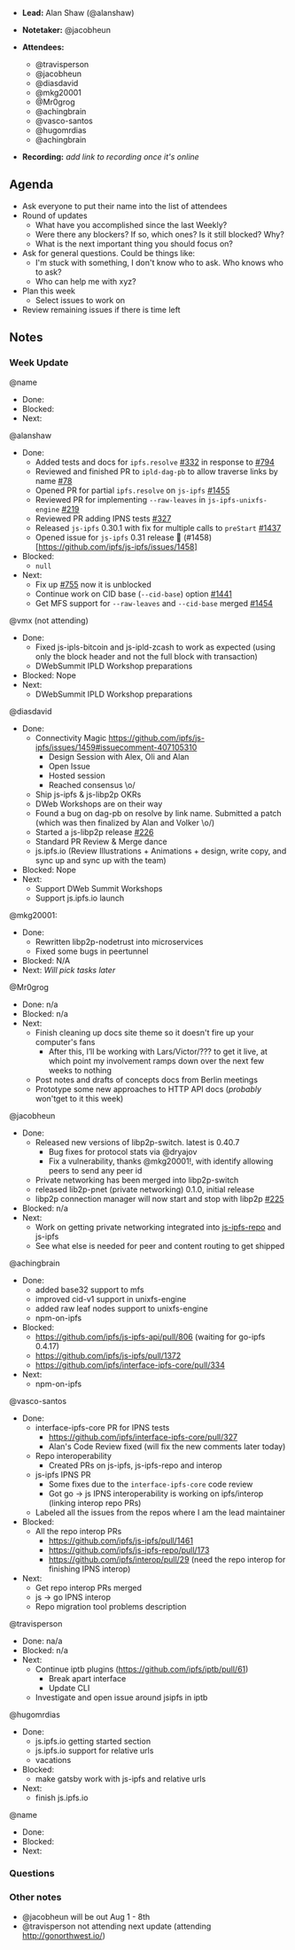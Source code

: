 - **Lead:** Alan Shaw (@alanshaw)
- **Notetaker:** @jacobheun
- **Attendees:**
  - @travisperson
  - @jacobheun
  - @diasdavid
  - @mkg20001
  - @Mr0grog
  - @achingbrain
  - @vasco-santos
  - @hugomrdias
  - @achingbrain

- **Recording:** _add link to recording once it's online_

## Agenda

- Ask everyone to put their name into the list of attendees
- Round of updates
  - What have you accomplished since the last Weekly?
  - Were there any blockers? If so, which ones? Is it still blocked? Why?
  - What is the next important thing you should focus on?
- Ask for general questions. Could be things like:
  - I'm stuck with something, I don't know who to ask. Who knows who to ask?
  - Who can help me with xyz?
- Plan this week
  - Select issues to work on
- Review remaining issues if there is time left


## Notes

### Week Update

@name
  - Done:
  - Blocked:
  - Next:

@alanshaw
- Done:
  - Added tests and docs for `ipfs.resolve` [#332](https://github.com/ipfs/interface-ipfs-core/pull/332) in response to [#794](https://github.com/ipfs/js-ipfs-api/pull/794)
  - Reviewed and finished PR to `ipld-dag-pb` to allow traverse links by name [#78](https://github.com/ipld/js-ipld-dag-pb/pull/78)
  - Opened PR for partial `ipfs.resolve` on `js-ipfs` [#1455](https://github.com/ipfs/js-ipfs/pull/1455)
  - Reviewed PR for implementing `--raw-leaves` in `js-ipfs-unixfs-engine` [#219](https://github.com/ipfs/js-ipfs-unixfs-engine/pull/219)
  - Reviewed PR adding IPNS tests [#327](https://github.com/ipfs/interface-ipfs-core/pull/327)
  - Released `js-ipfs` 0.30.1 with fix for multiple calls to `preStart` [#1437](https://github.com/ipfs/js-ipfs/pull/1437)
  - Opened issue for `js-ipfs` 0.31 release 🎉 (#1458)[https://github.com/ipfs/js-ipfs/issues/1458]
- Blocked:
  - `null`
- Next:
  - Fix up [#755](https://github.com/ipfs/js-ipfs-api/pull/755) now it is unblocked
  - Continue work on CID base (`--cid-base`) option [#1441](https://github.com/ipfs/js-ipfs/pull/1441)
  - Get MFS support for `--raw-leaves` and `--cid-base` merged [#1454](https://github.com/ipfs/js-ipfs/pull/1454)


@vmx (not attending)
- Done:
  - Fixed js-ipls-bitcoin and js-ipld-zcash to work as expected (using
only the block header and not the full block with transaction)
  - DWebSummit IPLD Workshop preparations
- Blocked: Nope
- Next:
  - DWebSummit IPLD Workshop preparations

@diasdavid
- Done:
  - Connectivity Magic https://github.com/ipfs/js-ipfs/issues/1459#issuecomment-407105310
    - Design Session with Alex, Oli and Alan
    - Open Issue
    - Hosted session
    - Reached consensus \o/ 
  - Ship js-ipfs & js-libp2p OKRs
  - DWeb Workshops are on their way
  - Found a bug on dag-pb on resolve by link name. Submitted a patch (which was then finalized by Alan and Volker \o/)
  - Started a js-libp2p release [#226](https://github.com/libp2p/js-libp2p/issues/226)
  - Standard PR Review & Merge dance
  - js.ipfs.io (Review Illustrations + Animations + design, write copy, and sync up and sync up with the team)
- Blocked: Nope
- Next:
  - Support DWeb Summit Workshops
  - Support js.ipfs.io launch

@mkg20001:
- Done:
  - Rewritten libp2p-nodetrust into microservices
  - Fixed some bugs in peertunnel
- Blocked: N/A
- Next: _Will pick tasks later_

@Mr0grog
- Done: n/a
- Blocked: n/a
- Next:
  - Finish cleaning up docs site theme so it doesn't fire up your computer's fans
    - After this, I’ll be working with Lars/Victor/??? to get it live, at which point my involvement ramps down over the next few weeks to nothing
  - Post notes and drafts of concepts docs from Berlin meetings
  - Prototype some new approaches to HTTP API docs (*probably* won'tget to it this week)

@jacobheun
- Done:
  - Released new versions of libp2p-switch. latest is 0.40.7
  	- Bug fixes for protocol stats via @dryajov
   	- Fix a vulnerability, thanks @mkg20001!, with identify allowing peers to send any peer id
  - Private networking has been merged into libp2p-switch
  - released lib2p-pnet (private networking) 0.1.0, initial release
  - libp2p connection manager will now start and stop with libp2p [#225](https://github.com/libp2p/js-libp2p/pull/225)    
- Blocked: n/a
- Next:
  - Work on getting private networking integrated into [js-ipfs-repo](https://github.com/ipfs/js-ipfs-repo/pull/172) and js-ipfs
  - See what else is needed for peer and content routing to get shipped

@achingbrain
- Done:
  - added base32 support to mfs
  - improved cid-v1 support in unixfs-engine
  - added raw leaf nodes support to unixfs-engine
  - npm-on-ipfs
- Blocked:
  - https://github.com/ipfs/js-ipfs-api/pull/806 (waiting for go-ipfs 0.4.17)
  - https://github.com/ipfs/js-ipfs/pull/1372
  - https://github.com/ipfs/interface-ipfs-core/pull/334
- Next:
  - npm-on-ipfs

@vasco-santos
- Done:
  - interface-ipfs-core PR for IPNS tests
    - https://github.com/ipfs/interface-ipfs-core/pull/327
    - Alan's Code Review fixed (will fix the new comments later today)
  - Repo interoperability
    - Created PRs on js-ipfs, js-ipfs-repo and interop
  - js-ipfs IPNS PR
    - Some fixes due to the `interface-ipfs-core` code review
    - Got go -> js IPNS interoperability is working on ipfs/interop (linking interop repo PRs)
  - Labeled all the issues from the repos where I am the lead maintainer  
- Blocked:
  - All the repo interop PRs
    - https://github.com/ipfs/js-ipfs/pull/1461
    - https://github.com/ipfs/js-ipfs-repo/pull/173
    - https://github.com/ipfs/interop/pull/29
    (need the repo interop for finishing IPNS interop)
- Next:
  - Get repo interop PRs merged
  - js -> go IPNS interop
  - Repo migration tool problems description

@travisperson
 - Done: na/a
 - Blocked: n/a
 - Next:
   - Continue iptb plugins (https://github.com/ipfs/iptb/pull/61)
     - Break apart interface
     - Update CLI
   - Investigate and open issue around jsipfs in iptb

@hugomrdias
  - Done:
    - js.ipfs.io getting started section
    - js.ipfs.io support for relative urls 
    - vacations
  - Blocked:
  	- make gatsby work with js-ipfs and relative urls
  - Next:
  	- finish js.ipfs.io
    
@name
  - Done:
  - Blocked:
  - Next:
  
  
### Questions

### Other notes
- @jacobheun will be out Aug 1 - 8th
- @travisperson not attending next update (attending http://gonorthwest.io/) 

<!-- After each call, the notetaker submits a PR to ipfs/pm to store the notes on the meeting-notes folder -->
